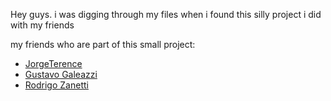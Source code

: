 Hey guys. i was digging through my files when i found this silly project i did with my friends

my friends who are part of this small project:
- [JorgeTerence](https://github.com/JorgeTerence)
- [Gustavo Galeazzi](https://github.com/gusata)
- [Rodrigo Zanetti](https://github.com/RodrigoZanetti175)
